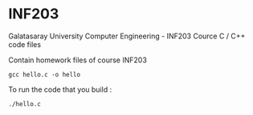 INF203
======
Galatasaray University Computer Engineering - INF203 Cource C / C++ code files


Contain homework files of course INF203
 
 ```
 gcc hello.c -o hello
 ```
To run the code that you build :

```
./hello.c
```
